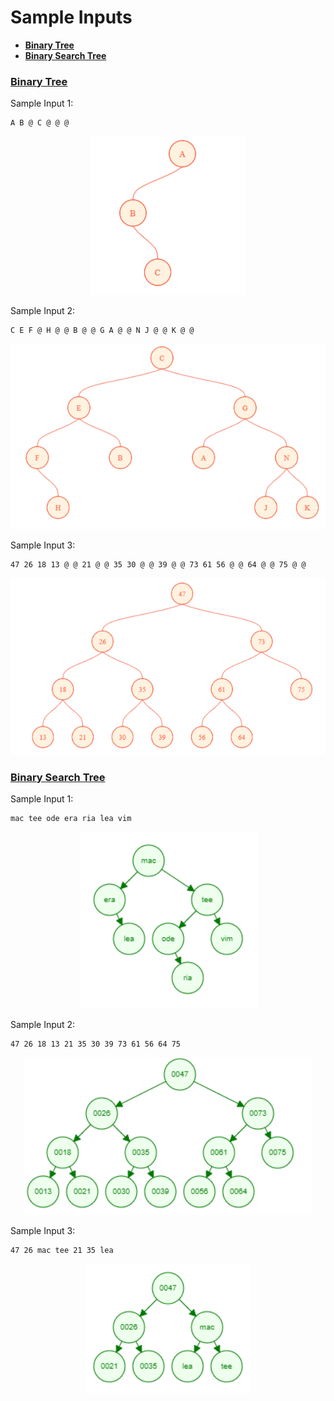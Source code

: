 # Sample Inputs
- [**Binary Tree**](#bt)
- [**Binary Search Tree**](#bst)

### [Binary Tree](binary_tree.c) <a name="bt"></a>
Sample Input 1:
```
A B @ C @ @ @
```
<p align="center">
    <img src="../../assets/bt-1.png"/>
</p>

Sample Input 2:
```
C E F @ H @ @ B @ @ G A @ @ N J @ @ K @ @
```
<p align="center">
    <img src="../../assets/bt-2.png"/>
</p>

Sample Input 3:
```
47 26 18 13 @ @ 21 @ @ 35 30 @ @ 39 @ @ 73 61 56 @ @ 64 @ @ 75 @ @
```
<p align="center">
    <img src="../../assets/bt-3.png"/>
</p>

### [Binary Search Tree](binary_search_tree.c) <a name="bst"></a>
Sample Input 1:
```
mac tee ode era ria lea vim
```
<p align="center">
    <img src="../../assets/bst-1.png"/>
</p>

Sample Input 2:
```
47 26 18 13 21 35 30 39 73 61 56 64 75
```
<p align="center">
    <img src="../../assets/e9-q10-2.png"/>
</p>

Sample Input 3:
```
47 26 mac tee 21 35 lea
```
<p align="center">
    <img src="../../assets/bst-3.png"/>
</p>
